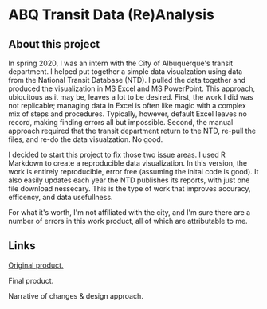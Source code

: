 # ABQ Transit Data (Re)Analysis

## About this project

In spring 2020, I was an intern with the City of Albuquerque's transit department. I helped put together a simple data visualzation using data from the National Transit Database (NTD). I pulled the data together and produced the visualization in MS Excel and MS PowerPoint. This approach, ubiquitous as it may be, leaves a lot to be desired. First, the work I did was not replicable; managing data in Excel is often like magic with a complex mix of steps and procedures. Typically, however, default Excel leaves no record, making finding errors all but impossible. Second, the manual approach required that the transit department return to the NTD, re-pull the files, and re-do the data visualzation. No good.

I decided to start this project to fix those two issue areas. I used R Markdown to create a reproducible data visualization. In this version, the work is entirely reproducible, error free (assuming the inital code is good). It also easily updates each year the NTD publishes its reports, with just one file download nessecary. This is the type of work that improves accuracy, efficency, and data usefullness. 

For what it's worth, I'm not affiliated with the city, and I'm sure there are a number of errors in this work product, all of which are attributable to me.

## Links

[Original product.](https://github.com/brendongray/abqtransitdata/blob/d8230b4e86ae78978cf955b7fcc09f8c92d44222/Transit%20Presenation.pdf)

Final product.

Narrative of changes & design approach.



